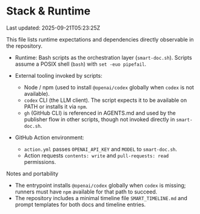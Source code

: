 # Stack & Runtime

Last updated: 2025-09-21T05:23:25Z

This file lists runtime expectations and dependencies directly observable in the repository.

- Runtime: Bash scripts as the orchestration layer (`smart-doc.sh`). Scripts assume a POSIX shell (`bash`) with `set -euo pipefail`.
- External tooling invoked by scripts:
  - Node / npm (used to install `@openai/codex` globally when `codex` is not available).
  - `codex` CLI (the LLM client). The script expects it to be available on PATH or installs it via `npm`.
  - `gh` (GitHub CLI) is referenced in AGENTS.md and used by the publisher flow in other scripts, though not invoked directly in `smart-doc.sh`.

- GitHub Action environment:
  - `action.yml` passes `OPENAI_API_KEY` and `MODEL` to `smart-doc.sh`.
  - Action requests `contents: write` and `pull-requests: read` permissions.

Notes and portability

- The entrypoint installs `@openai/codex` globally when `codex` is missing; runners must have `npm` available for that path to succeed.
- The repository includes a minimal timeline file `SMART_TIMELINE.md` and prompt templates for both docs and timeline entries.

